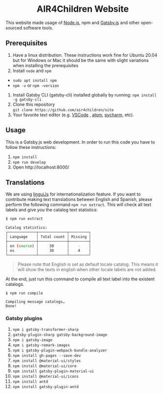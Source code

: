 <h1 align="center">
  AIR4Children Website
</h1>

This website made usage of [Node.js](https://nodejs.org/en/), npm and [Gatsby.js](https://www.gatsbyjs.org/) and other open-sourced software tools.

## Prerequisites
1. Have a linux distribution. These instructions work fine for Ubuntu 20.04 but for Windows or Mac it should be the same with slight variations when installing the prerequisites
1. Install `node` and `npm`
  * `sudo apt install npm`
  * `npm -v` or `npm –version`
1. Install Gatsby CLI (gatsby-cli) installed globally by running:
   `npm install -g gatsby-cli`
1. Clone this repository   
   `git clone https://github.com/air4children/site`
1. Your favorite text editor (e.g. [VSCode](https://code.visualstudio.com/) , [atom](https://atom.io), [pycharm](https://www.jetbrains.com/pycharm/), etc).

## Usage
This is a Gatsby.js web development. In order to run this code you have to follow these instructions:

1. `npm install`
1. `npm run develop`
1. Open http://localhost:8000/


## Translations

We are using [linguiJs](https://lingui.js.org/tutorials/setup-cra.html) for internationalization feature. If you want to contribute making text translations between English and Spanish, please perform the following command `npm run extract`. This will check all text labels and give you the catalog text statistics:

```bash
$ npm run extract

Catalog statistics:
┌─────────────┬─────────────┬─────────┐
│ Language    │ Total count │ Missing │
├─────────────┼─────────────┼─────────┤
│ en (source) │     30      │    -    │
│ es          │     30      │    4    │
└─────────────┴─────────────┴─────────┘
```

> Please note that English is set as default locale catalog. This means it will show the texts in english when other locale labels are not added.

At the end, just run this command to compile all text label into the existent catalogs.

```
$ npm run compile

Compiling message catalogs…
Done!
```

### Gatsby plugins
1. `npm i gatsby-transformer-sharp`
1. `gatsby-plugin-sharp gatsby-background-image`
1. `npm i gatsby-image`
1. `npm i gatsby-remark-images`
1. `npm i gatsby-plugin-webpack-bundle-analyzer`
1. `npm install gh-pages --save-dev`
1. `npm install @material-ui/styles`
1. `npm install @material-ui/core`
1. `npm install gatsby-plugin-material-ui`
1. `npm install @material-ui/icons`
1. `npm install antd`
1. `npm install gatsby-plugin-antd`
